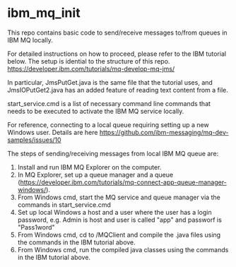 # ibm_mq_init
This repo contains basic code to send/receive messages to/from queues in IBM MQ locally.

For detailed instructions on how to proceed, please refer to the IBM tutorial below.
The setup is idential to the structure of this repo.
https://developer.ibm.com/tutorials/mq-develop-mq-jms/

In particular, JmsPutGet.java is the same file that the tutorial uses, and JmsIOPutGet2.java
has an added feature of reading text content from a file.

start_service.cmd is a list of necessary command line commands that needs to be executed
to activate the IBM MQ service locally.

For reference, connecting to a local queue requiring setting up a new Windows user.
Details are here
https://github.com/ibm-messaging/mq-dev-samples/issues/10

The steps of sending/receiving messages from local IBM MQ queue are:
1. Install and run IBM MQ Explorer on the computer.
2. In MQ Explorer, set up a queue manager and a queue (https://developer.ibm.com/tutorials/mq-connect-app-queue-manager-windows/).
3. From Windows cmd, start the MQ service and queue manager via the commands in start_service.cmd
4. Set up local Windows a host and a user where the user has a login password, e.g. Admin is host and user is called "app" and passworf is "Pass1word"
5. From Windows cmd, cd to /MQClient and compile the .java files using the commands in the IBM tutorial above.
6. From Windows cmd, run the compiled java classes using the commands in the IBM tutorial above. 
